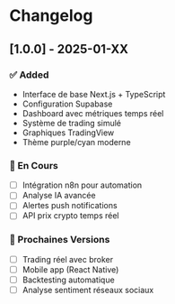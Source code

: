 # Changelog

## [1.0.0] - 2025-01-XX

### ✅ Added
- Interface de base Next.js + TypeScript
- Configuration Supabase
- Dashboard avec métriques temps réel
- Système de trading simulé
- Graphiques TradingView
- Thème purple/cyan moderne

### 🔄 En Cours
- [ ] Intégration n8n pour automation
- [ ] Analyse IA avancée
- [ ] Alertes push notifications
- [ ] API prix crypto temps réel

### 🎯 Prochaines Versions
- [ ] Trading réel avec broker
- [ ] Mobile app (React Native)
- [ ] Backtesting automatique
- [ ] Analyse sentiment réseaux sociaux
